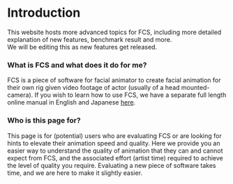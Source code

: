 # Introduction
This website hosts more advanced topics for FCS, including more detailed explanation of new features, benchmark result and more.  
We will be editing this as new features get released. 

### What is FCS and what does it do for me?
FCS is a piece of software for facial animator to create facial animation for their own rig given video footage of actor (usually of a head mounted-camera).
If you wish to learn how to use FCS, we have a separate full length online manual in English and Japanese [here](https://zukunfcs.github.io/fcs-doc).

### Who is this page for?
This page is for (potential) users who are evaluating FCS or are looking for hints to elevate their animation speed and quality. 
Here we provide you an easier way to understand the quality of animation that they can and cannot expect from FCS, and the associated effort (artist time) required to achieve the level of quality you require. Evaluating a new piece of software takes time, and we are here to make it slightly easier. 